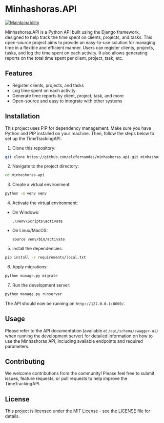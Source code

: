 # Minhashoras.API
[![Maintainability](https://api.codeclimate.com/v1/badges/63de08d06582d8cb4ca5/maintainability)](https://codeclimate.com/github/alcfernandes/minhashoras.api/maintainability)

Minhashoras.API is a Python API built using the Django framework, designed to help track the time spent on clients, projects, and tasks. This open-source project aims to provide an easy-to-use solution for managing time in a flexible and efficient manner. Users can register clients, projects, tasks, and log the time spent on each activity. It also allows generating reports on the total time spent per client, project, task, etc.

## Features

- Register clients, projects, and tasks
- Log time spent on each activity
- Generate time reports by client, project, task, and more
- Open-source and easy to integrate with other systems

## Installation

This project uses PIP for dependency management. Make sure you have Python and PIP installed on your machine. Then, follow the steps below to set up the TimeTrackingAPI:

1. Clone this repository:
```bash
git clone https://github.com/alcfernandes/minhashoras.api.git minhashoras-api
```

2. Navigate to the project directory:
```bash
cd minhashoras-api
```

3. Create a virtual environment:

```bash
python -m venv venv
```

4. Activate the virtual environment:

- On Windows:
  ```
  .\venv\Scripts\activate
  ```

- On Linux/MacOS:
  ```
  source venv/bin/activate
  ```

5. Install the dependencies:
```bash
pip install -r requirements/local.txt
```

6. Apply migrations:
```bash
python manage.py migrate
```

7. Run the development server:
```bash
python manage.py runserver
```
The API should now be running on `http://127.0.0.1:8000/`.

## Usage
Please refer to the API documentation (available at `/api/schema/swagger-ui/` when running the development server) for detailed information on how to use the Minhashoras API, including available endpoints and required parameters.

## Contributing
We welcome contributions from the community! Please feel free to submit issues, feature requests, or pull requests to help improve the TimeTrackingAPI.

## License
This project is licensed under the MIT License - see the [LICENSE](LICENSE) file for details.







